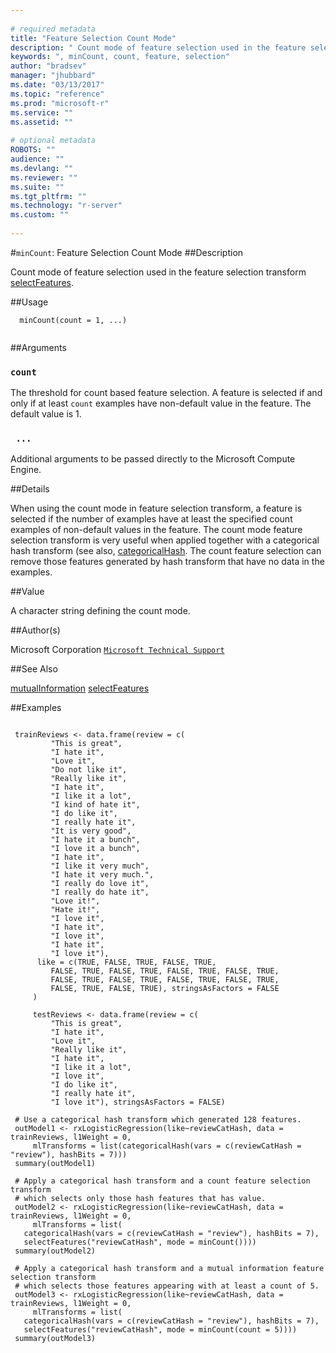 ```yaml
--- 
 
# required metadata 
title: "Feature Selection Count Mode" 
description: " Count mode of feature selection used in the feature selection transform [selectFeatures](selectFeatures.md). " 
keywords: ", minCount, count, feature, selection" 
author: "bradsev" 
manager: "jhubbard" 
ms.date: "03/13/2017" 
ms.topic: "reference" 
ms.prod: "microsoft-r" 
ms.service: "" 
ms.assetid: "" 
 
# optional metadata 
ROBOTS: "" 
audience: "" 
ms.devlang: "" 
ms.reviewer: "" 
ms.suite: "" 
ms.tgt_pltfrm: "" 
ms.technology: "r-server" 
ms.custom: "" 
 
--- 
```

 
 
 
 
 #`minCount`: Feature Selection Count Mode 
 ##Description
 
Count mode of feature selection used in the feature selection transform
[selectFeatures](selectFeatures.md).
 
 
 ##Usage

```   
  minCount(count = 1, ...)
 
```
 
 ##Arguments

   
  
 ### `count`
 The threshold for count based feature selection. A feature is selected if and only if at least `count` examples have non-default value in the feature. The default value is 1. 
  
  
  
 ### ` ...`
 Additional arguments to be passed directly to the Microsoft Compute Engine. 
  
 
 
 ##Details
 
When using the count mode in feature selection transform, a feature is
selected if the number of examples have at least the specified count
examples of non-default values in the feature. The count mode feature
selection transform is very useful when applied together with a categorical
hash transform (see also, [categoricalHash](categoricalHash.md). The count feature
selection can remove those features generated by hash transform that have no
data in the examples.
 
 
 ##Value
 
A character string defining the count mode.
 
 ##Author(s)
 
Microsoft Corporation [`Microsoft Technical Support`](https://go.microsoft.com/fwlink/?LinkID=698556&clcid=0x409)

 
 
 ##See Also
 
[mutualInformation](mutualInformation.md) [selectFeatures](selectFeatures.md)
   
 ##Examples

 ```
   
  trainReviews <- data.frame(review = c( 
          "This is great",
          "I hate it",
          "Love it",
          "Do not like it",
          "Really like it",
          "I hate it",
          "I like it a lot",
          "I kind of hate it",
          "I do like it",
          "I really hate it",
          "It is very good",
          "I hate it a bunch",
          "I love it a bunch",
          "I hate it",
          "I like it very much",
          "I hate it very much.",
          "I really do love it",
          "I really do hate it",
          "Love it!",
          "Hate it!",
          "I love it",
          "I hate it",
          "I love it",
          "I hate it",
          "I love it"),
       like = c(TRUE, FALSE, TRUE, FALSE, TRUE,
          FALSE, TRUE, FALSE, TRUE, FALSE, TRUE, FALSE, TRUE,
          FALSE, TRUE, FALSE, TRUE, FALSE, TRUE, FALSE, TRUE, 
          FALSE, TRUE, FALSE, TRUE), stringsAsFactors = FALSE
      )
  
      testReviews <- data.frame(review = c(
          "This is great",
          "I hate it",
          "Love it",
          "Really like it",
          "I hate it",
          "I like it a lot",
          "I love it",
          "I do like it",
          "I really hate it",
          "I love it"), stringsAsFactors = FALSE)
  
  # Use a categorical hash transform which generated 128 features.
  outModel1 <- rxLogisticRegression(like~reviewCatHash, data = trainReviews, l1Weight = 0, 
      mlTransforms = list(categoricalHash(vars = c(reviewCatHash = "review"), hashBits = 7)))
  summary(outModel1)
  
  # Apply a categorical hash transform and a count feature selection transform
  # which selects only those hash features that has value.
  outModel2 <- rxLogisticRegression(like~reviewCatHash, data = trainReviews, l1Weight = 0, 
      mlTransforms = list(
  	categoricalHash(vars = c(reviewCatHash = "review"), hashBits = 7), 
  	selectFeatures("reviewCatHash", mode = minCount())))
  summary(outModel2)
  
  # Apply a categorical hash transform and a mutual information feature selection transform
  # which selects those features appearing with at least a count of 5.
  outModel3 <- rxLogisticRegression(like~reviewCatHash, data = trainReviews, l1Weight = 0, 
      mlTransforms = list(
  	categoricalHash(vars = c(reviewCatHash = "review"), hashBits = 7), 
  	selectFeatures("reviewCatHash", mode = minCount(count = 5))))
  summary(outModel3)
 
```
 
 
 
 
 

